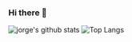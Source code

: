 ### Hi there 👋
![jorge's github stats](https://github-readme-stats.vercel.app/api?username=lobosvega&theme=dark&show_icons=true&hide=contribs)
![Top Langs](https://github-readme-stats.vercel.app/api/top-langs/?username=lobosvega&layout=compact&theme=dark)

<!--
**lobosvega/lobosvega** is a ✨ _special_ ✨ repository because its `README.md` (this file) appears on your GitHub profile.

Here are some ideas to get you started:

- 🔭 I’m currently working on ...
- 🌱 I’m currently learning ...
- 👯 I’m looking to collaborate on ...
- 🤔 I’m looking for help with ...
- 💬 Ask me about ...
- 📫 How to reach me: ...
- 😄 Pronouns: ...
- ⚡ Fun fact: ...
-->
